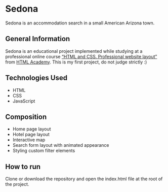 # Sedona
Sedona is an accommodation search in a small American Arizona town.


## General Information
Sedona is an educational project implemented while studying at a professional online course [“HTML and CSS. Professional website layout”](https://htmlacademy.ru/intensive/htmlcss) from [HTML Academy](https://htmlacademy.ru/). 
This is my first project, do not judge strictly :)


## Technologies Used
- HTML
- CSS
- JavaScript


## Сomposition
- Home page layout
- Hotel page layout
- Interactive map
- Search form layout with animated appearance
- Styling custom filter elements


## How to run
Clone or download the repository and open the index.html file at the root of the project.
